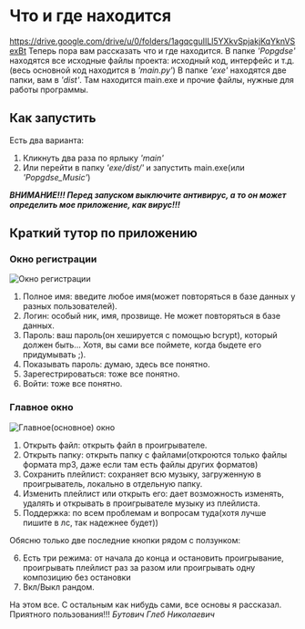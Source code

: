 # Что и где находится
https://drive.google.com/drive/u/0/folders/1agqcguIILl5YXkvSpjakjKqYknVSexBt
Теперь пора вам рассказать что и где находится. В папке *'Popgdse'* находятся все исходные файлы проекта: исходный код, интерфейс и т.д.(весь основной код находится в *'main.py'*) В папке *'exe'* находятся две папки, вам в *'dist'*. Там находится main.exe и прочие файлы, нужные для работы программы.
## Как запустить
Есть два варианта:
1. Кликнуть два раза по ярлыку *'main'*
2. Или перейти в папку *'exe/dist/'* и запустить main.exe(или *'Popgdse_Music'*)

***ВНИМАНИЕ!!! Перед запуском выключите антивирус, а то он может определить мое приложение, как вирус!!!***
## Краткий тутор по приложению
### Окно регистрации
![Окно регистрации](photos_for_README/registrathion_photo.png)
1. Полное имя: введите любое имя(может повторяться в базе данных у разных пользователей).
2. Логин: особый ник, имя, прозвище. Не может повторяться в базе данных.
3. Пароль: ваш пароль(он хешируется с помощью bcrypt), который должен быть... Хотя, вы сами все поймете, когда быдете его придумывать ;).
4. Показывать пароль: думаю, здесь все понятно.
5. Зарегестрироваться: тоже все понятно.
6. Войти: тоже все понятно.
### Главное окно
![Главное(основное) окно](photos_for_README/MAIN_PAGE.png)
1. Открыть файл: открыть файл в проигрывателе.
2. Открыть папку: открыть папку с файлами(откроются только файлы формата mp3, даже если там есть файлы других форматов)
3. Сохранить плейлист: сохраняет всю музыку, загруженную в проигрыватель, локально в отдельную папку.
4. Изменить плейлист или открыть его: дает возможность изменять, удалять и открывать в проигрывателе музыку из плейлиста. 
5. Поддержка: по всем проблемам и вопросам туда(хотя лучше пишите в лс, так надежнее будет))

Обясню только две последние кнопки рядом с ползунком:

6. Есть три режима: от начала до конца и остановить проигрывание, проигрывать плейлист раз за разом или проигрывать одну композицию без остановки
7. Вкл/Выкл рандом.

На этом все. С остальным как нибудь сами, все основы я рассказал. Приятного пользования!!!
*Бутович Глеб Николаевич*
